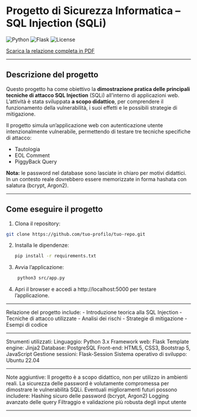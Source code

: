 # Progetto di Sicurezza Informatica – SQL Injection (SQLi)  

![Python](https://img.shields.io/badge/Python-3.10-blue) ![Flask](https://img.shields.io/badge/Flask-2.2-orange) ![License](https://img.shields.io/badge/License-MIT-green)  

[Scarica la relazione completa in PDF](docs/relazione.pdf)

---

## Descrizione del progetto
Questo progetto ha come obiettivo la **dimostrazione pratica delle principali tecniche di attacco SQL Injection** (SQLi) all’interno di applicazioni web.  
L’attività è stata sviluppata **a scopo didattico**, per comprendere il funzionamento della vulnerabilità, i suoi effetti e le possibili strategie di mitigazione.

Il progetto simula un’applicazione web con autenticazione utente intenzionalmente vulnerabile, permettendo di testare tre tecniche specifiche di attacco:
- Tautologia
- EOL Comment
- PiggyBack Query

**Nota:** le password nel database sono lasciate in chiaro per motivi didattici. In un contesto reale dovrebbero essere memorizzate in forma hashata con salatura (bcrypt, Argon2).

---

## Come eseguire il progetto

1. Clona il repository:
```bash
git clone https://github.com/tuo-profilo/tuo-repo.git
```
2. Installa le dipendenze:
    ```bash
    pip install -r requirements.txt
    ```
   
3. Avvia l’applicazione:
   ```bash
    python3 src/app.py
   ```

4. Apri il browser e accedi a http://localhost:5000 per testare l’applicazione.

---

Relazione del progetto include:
    - Introduzione teorica alla SQL Injection
    - Tecniche di attacco utilizzate
    - Analisi dei rischi
    - Strategie di mitigazione
    - Esempi di codice

---

Strumenti utilizzati:
    Linguaggio: Python 3.x
    Framework web: Flask
    Template engine: Jinja2
    Database: PostgreSQL
    Front-end: HTML5, CSS3, Bootstrap 5, JavaScript
    Gestione sessioni: Flask-Session
    Sistema operativo di sviluppo: Ubuntu 22.04

---

Note aggiuntive:
    Il progetto è a scopo didattico, non per utilizzo in ambienti reali.
    La sicurezza delle password è volutamente compromessa per dimostrare le vulnerabilità SQLi.
    Eventuali miglioramenti futuri possono includere:
            Hashing sicuro delle password (bcrypt, Argon2)
            Logging avanzato delle query
            Filtraggio e validazione più robusta degli input utente

---
